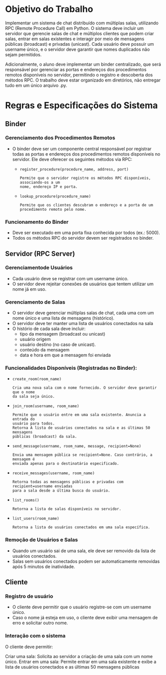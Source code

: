 # Objetivo do Trabalho

Implementar um sistema de chat distribuído com múltiplas salas, utilizando RPC
(Remote Procedure Call) em Python. O sistema deve incluir um servidor que gerencie
salas de chat e múltiplos clientes que podem criar salas, entrar em salas
existentes e interagir por meio de mensagens públicas (broadcast) e privadas (unicast).
Cada usuário deve possuir um username único, e o servidor deve garantir que nomes
duplicados não sejam permitidos.

Adicionalmente, o aluno deve implementar um binder centralizado, que será responsável
por gerenciar as portas e endereços dos procedimentos remotos disponíveis no
servidor, permitindo o registro e descoberta dos métodos RPC. O trabalho deve estar
organizado em diretórios, não entregar tudo em um único arquivo .py.


# Regras e Especificações do Sistema

## Binder

### Gerenciamento dos Procedimentos Remotos

* O binder deve ser um componente central responsável por registrar todas as
  portas e endereços dos procedimentos remotos disponíveis no servidor.
  Ele deve oferecer os seguintes métodos via RPC:

    * `register_procedure(procedure_name, address, port)`
      ```
      Permite que o servidor registre os métodos RPC disponíveis, associando-os a um
      nome, endereço IP e porta.
      ```
    * `lookup_procedure(procedure_name)`
      ```
      Permite que os clientes descubram o endereço e a porta de um procedimento remoto pelo nome.
      ```

### Funcionamento do Binder

* Deve ser executado em uma porta fixa conhecida por todos (ex.: 5000).
* Todos os métodos RPC do servidor devem ser registrados no binder.


## Servidor (RPC Server)

### Gerenciamentode Usuários

* Cada usuário deve se registrar com um username único.
* O servidor deve rejeitar conexões de usuários que tentem utilizar um nome já em uso.

### Gerenciamento de Salas

* O servidor deve gerenciar múltiplas salas de chat, cada uma com um nome único
  e uma lista de mensagens (histórico).
* O servidor deve ter manter uma lista de usuários conectados na sala
* O histório de cada sala deve incluir:
    * tipo da mensagem (broadcast ou unicast)
    * usuário origem 
    * usuário destino (no caso de unicast).
    * conteúdo da mensagem
    * data e hora em que a mensagem foi enviada

### Funcionalidades Disponíveis (Registradas no Binder):

* `create_room(room_name)`
  ```
  Cria uma nova sala com o nome fornecido. O servidor deve garantir que o nome
  da sala seja único.
  ```
* `join_room(username, room_name)`
  ```
  Permite que o usuário entre em uma sala existente. Anuncia a entrada do
  usuário para todos.
  Retorna A lista de usuários conectados na sala e as últimas 50 mensagens
  públicas (broadcast) da sala.
  ```
* `send_message(username, room_name, message, recipient=None)`
  ```
  Envia uma mensagem pública se recipient=None. Caso contrário, a mensagem é
  enviada apenas para o destinatário especificado.
  ```
* `receive_messages(username, room_name)`
  ```
  Retorna todas as mensagens públicas e privadas com recipient=username enviadas
  para a sala desde a última busca do usuário.
  ```
* `list_rooms()`
  ```
  Retorna a lista de salas disponíveis no servidor.
  ```
* `list_users(room_name)`
  ```
  Retorna a lista de usuários conectados em uma sala específica.
  ```

### Remoção de Usuários e Salas

* Quando um usuário sai de uma sala, ele deve ser removido da lista de usuários conectados.
* Salas sem usuários conectados podem ser automaticamente removidas após 5 minutos de inatividade.


## Cliente

### Registro de usuário

* O cliente deve permitir que o usuário registre-se com um username único.
* Caso o nome já esteja em uso, o cliente deve exibir uma mensagem de erro e
solicitar outro nome.

### Interação com o sistema

O cliente deve permitir:

Criar uma sala: Solicita ao servidor a criação de uma sala com um nome único.
Entrar em uma sala: Permite entrar em uma sala existente e exibe a lista de
usuários conectados e as últimas 50 mensagens públicas
